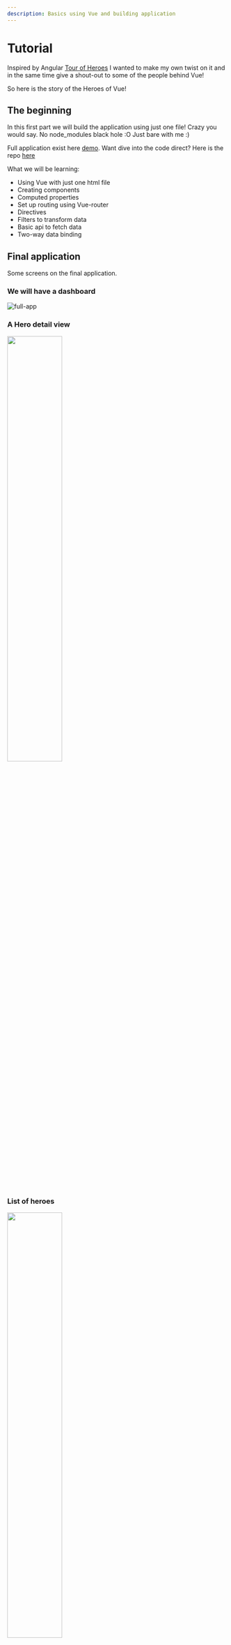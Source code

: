 ```yaml
---
description: Basics using Vue and building application
---
```


# Tutorial

Inspired by Angular [Tour of Heroes](https://angular.io/tutorial#tutorial-tour-of-heroes) I wanted to make my own twist on it and in the same time give a shout-out to some of the people behind Vue!

So here is the story of the Heroes of Vue!

## The beginning

In this first part we will build the application using just one file!
Crazy you would say. No node_modules black hole :O Just bare with me :)

Full application exist here [demo](https://heroes-of-vue.netlify.com/tutorial-parts/full-app.html).
Want dive into the code direct? Here is the repo [here](https://github.com/lindgr3n/heroes-of-vue)

What we will be learning:

* Using Vue with just one html file
* Creating components
* Computed properties
* Set up routing using Vue-router
* Directives
* Filters to transform data
* Basic api to fetch data
* Two-way data binding

## Final application

Some screens on the final application.

### We will have a dashboard

![full-app](./full-app.png)

### A Hero detail view

<img src="./hero-view.png" width="50%" height="auto">

### List of heroes

<img src="./heroes-list.png" width="50%" height="auto">

## Chapter one - Setup

Lets start with creating a single html file. Then we go `npm install` you say?
Nope, no need! As I said lets just use one html file for the full application :)

Lets create our start file.

```bash
mkdir heroes-of-vue
touch heroes-of-vue/index.html
```

Next we create a standard html template and we include Vue using a CDN link.
Starter file is based on [getting started](https://vuejs.org/v2/guide/#Getting-Started)

The Vue guide is excellent to explain how things work.
Open your file in the browser. You should see "Hello heroes".

First part in [part1](https://heroes-of-vue.netlify.com/tutorial-parts/part1.html)

## Chapter two - components

When talking about frontend today you will have a hard time not read about components. Components is the frontends lego bricks to build applications.
So how do we create a component in Vue?

### Creating our First component

Take a quick look at [Component basics](https://vuejs.org/v2/guide/components.html) to get a basic understanding about it.
Then get back and follow along!

Lets make a hero editor component to display information about our heroes!

```js
const HeroDetail = Vue.component('vue-hero-detail', {
        data() {
          return {
            hero: {
                id: 1,
                name: 'Evan You'
            }
          }
        },
        template: `
                  <div>
                    <h2>{{hero.name}} Details</h2>
                    <div><span>id: </span>{{hero.id}}</div>
                  </div>`
      });
```

Here we register our component using `Vue.component` with the tag name `vue-hero-detail` so we later can use it in our application.

Important to remember that global registration of components need to be done before the Vue instance is made.

### Data

[`Data`](https://vuejs.org/v2/guide/instance.html#Data-and-Methods) is where we declare properties used in the component. This properties become reactive. So if a properties changes it will trigger a re-render.

### Template

[template](https://vuejs.org/v2/guide/syntax.html) is where we declare how the component should look.

Look at [part2](https://heroes-of-vue.netlify.com/tutorial-parts/part2.html) to see it in action.

### Filters to transform data

Would it not look better to show the hero name in uppercase? Could just do `hero.name.toUpperCase()` in the template or in the data object. But then we get some special logic and no possibility to reuse the logic. Also what if we don't want our name to be upperCase?

Instead we can take use of Vues [Filter system](https://vuejs.org/v2/guide/filters.html).

Here we can define a filter on our component.

```js
filters: {
    uppercase: function(value) {
        return value.toUpperCase()
    }
},
```

Then we can update our template to use

```html
<h2>{{hero.name | uppercase}} Details</h2>
```

Look at [part3](https://heroes-of-vue.netlify.com/tutorial-parts/part3.html) to see it in action.

Here we could chain if we like multiple filter together

```js
message | filterA | filterB
```

We also have the ability to register a global filter so we don't need to set it up on the component.

```js
Vue.filter('uppercase', function (value) {
  if (!value) return ''
  return value.toUpperCase()
})
```

## Chapter three - Bindings

Just showing the data is a good start. But to show some data we also need a way to add and edit the data.
First thing that comes in mind is to place a input box and add a event listener on change and save the value for each value entered. This would work just fine. But Vue have a ace up its sleeve. [Two-way data binding!](https://vuejs.org/v2/guide/forms.html)

### Two-way data binding

What is two-way data binding? It's a way to "connect" a value with e.g a input form. Here we make use of Vues v-model.

Lets add a input and hook on v-model

```html
<input v-model="hero.name" placeholder="name"/>
```

Now when we type in our textbox the `hero.name` will automatically update thanks to the v-model!

To know the "magic" behind `v-model` we can do the following

```html
<input
  v-bind:value="hero.name"
  v-on:input="hero.name = $event.target.value"
>
```

This is the same thing as v-model does in the background. So just for exercise lets add a second input without v-model

```html
<input v-model="hero.name" placeholder="name"/>
<input v-bind:value="hero.name" v-on:input="hero.name = $event.target.value" placeholder="name"/>
```

Now you can type in either of the input boxes and the name will update on all tree places! Amazing!

See it in action in [part4](https://heroes-of-vue.netlify.com/tutorial-parts/part4.html)

## Chapter four - Vue magic

One thing that "scares" people that start checking out Vue is the strange element attributes that starts with `v-`. Did you notice it in our hero component? This is nothing to be afraid of and i will try and explain the :fire:power:fire: behind it!

### Vue directives

The thing you seen `v-` is called [directives](https://vuejs.org/v2/guide/syntax.html#Directives). And they have special meaning in Vue. If you are coming from Angular you know it as `ng-`.

Take a quick look at the Vue [directives documentation](https://vuejs.org/v2/guide/syntax.html#Directives) and get back here. Ill wait :)

So lets take it from the beginning. If we go back to the `Two-way data binding` we used something called `v-model` to bind our value to be reactive. In the extra exercise we used `v-bind` to reactively update the html value.

We will get into this more so don't worry if it feels "strange". Personally this was a bit strange for me at first. Now that i have used it for a while it feels "natural".

### Community of Heroes

Vue have the super hero Evan but Vue exist of a community of heroes! So lets add more heroes in [part5](https://heroes-of-vue.netlify.com/tutorial-parts/part5.html)!

First we add a list of heroes that we got from the [Vue team](https://vuejs.org/v2/guide/team.html).

```js
let heroes = [
    { id: 11, name: 'Evan You' },
    { id: 12, name: 'Kazupon' },
    { id: 13, name: 'Guillaume Chau' },
    { id: 14, name: 'Sodatea' },
    { id: 15, name: 'Damian Dulisz' },
    { id: 16, name: 'Katashin' },
    { id: 17, name: 'Eduardo' },
    { id: 18, name: 'Sarah Drasner' },
    { id: 19, name: 'Jinjiang' },
    { id: 20, name: 'Rahul Kadyan' },
    { id: 21, name: 'Pine Wu' },
    { id: 22, name: 'Darek G Wędrychowski' },
    { id: 23, name: 'Michał Sajnóg' },
    { id: 24, name: 'Chris Fritz' },
    { id: 25, name: 'Phan An' },
    { id: 26, name: 'ULIVZ' },
    { id: 27, name: 'Linusborg' },
    { id: 28, name: 'GU Yiling' },
    { id: 29, name: 'Edd Yerburgh' },
    { id: 30, name: 'Pine' }
]
```

Then we can create a new component to show our great heroes!

Lets crate a new component like before named `vue-heroes` that will use our list of heroes.

```js
const Heroes = Vue.component('vue-heroes', {
    data: function () {
        return {
            heroes: heroes
        }
    },

    template: `
            <div>
                <h2>My Heroes</h2>
                <ul class="heroes">
                <div v-for="(hero, index) in heroes" :key="index" >
                    <li>
                        <span class="badge">{{hero.id}}</span> {{hero.name}}
                    </li>
                </div>
                </ul>
            </div>`
});
```

> Hold your horses! Now i see that strange `v-` thing again on my element! `v-for`, `v-model` and `v-bind` What is it? Also i found a typo in `:key="index"`. There should not be a `:` there!

Don't worry all is good. Thats how it looks! As pointed out in [TODO:directives](#directives) this is a main point in Vue language.

#### v-for

[v-for](https://vuejs.org/v2/guide/list.html#Mapping-an-Array-to-Elements-with-v-for) is used for looping over elements.

In our heroes component we use it as following:

```html
<div v-for="(hero, index) in heroes" :key="index" >
    <li>
        <span class="badge">{{hero.id}}</span> {{hero.name}}
    </li>
</div>
```

Here we use our array of `heroes` and for each hero we will crate a div with the content. Because our array exist of objects we can access its properties on the defined variable `hero`.

Are you coming from react-land you would do something like this

```js
return (<ul>{
heroes.map((hero, index) =>
    <div key={index}>
        <li>
            <span class="badge">{hero.id}</span> {hero.name}
        </li>
    </div>)
}</ul>)
```

#### v-model

[v-model](https://vuejs.org/v2/guide/components.html#Using-v-model-on-Components) we have already covered in [TODO:Two-way-databinding](#two-way-databinding)

#### v-bind

[v-bind](https://vuejs.org/v2/guide/syntax.html#Arguments) is a way to reactively update the html attribute when the value change.

In our heroes component you notice it in `:key="index"` here we set the key attribute according to the index value. Would we remove the binding we would render `key="index"`instead of `key="0"`

Here you also have the "typo" ;) It's called a shorthand. Will get into that in the next chapter.

## Chapter five - Less is more

Typing all this `v-bind`, `v-on` can be tiring. So shorthands to the rescue!

### Shorthands

[shorthand](https://vuejs.org/v2/guide/syntax.html#Shorthands) to save some typing :)

`v-bind:key` is the same as `:key` as explained above. We also have `v-on:click` that works the same as `@click`!

From the Vue documentation

```html
<!-- full syntax -->
<a v-bind:href="url"> ... </a>

<!-- shorthand -->
<a :href="url"> ... </a>

<!-- shorthand with dynamic argument (2.6.0+) -->
<a :[key]="url"> ... </a>
v-on Shorthand
```

```html
<!-- full syntax -->
<a v-on:click="doSomething"> ... </a>

<!-- shorthand -->
<a @click="doSomething"> ... </a>

<!-- shorthand with dynamic argument (2.6.0+) -->
<a @[event]="doSomething"> ... </a>
```

### Modifiers

Another great thing that we can use is something called [modifiers](https://vuejs.org/v2/guide/events.html#Event-Modifiers)

Recognize this? (From the react [docs](https://reactjs.org/docs/handling-events.html))

```js
function ActionLink() {
  function handleClick(e) {
    e.preventDefault();
    console.log('The link was clicked.');
  }

  return (
    <a href="#" onClick={handleClick}>
      Click me
    </a>
  );
}
```

Would we do the same in Vue it would look like this

```js
Vue.createComponent('action-link', {
    template: `
        <a href="#" @click.prevent="handleClick">
            Click me
        </a>
    `,
    methods: {
        handleClick(event) {
            console.log('The link was clicked.');
        },
    },
})
```

Notice we don't need to handle the `event.preventDefault()` inside our method when we use our `.prevent` modifier :+1:

Checkout the [modifiers](https://vuejs.org/v2/guide/events.html#Event-Modifiers) documentation about more modifiers for both events and key modifiers.

## Chapter six - Let the fun begin

Now that we have the ability to edit our hero and show some more heroes. Lets make some styling to it. Before we start to interact with the application.

### Set up basic style

We will use the `<style>` tag in our html header to append styling to our application. See the result in [part5](https://heroes-of-vue.netlify.com/tutorial-parts/part5.html)

Here i will borrow the same style as used in Angular's "Tour of heroes". Think they did a good job!

In the next version where we will be using `Vue-cli` we will introduce [TailwindCSS](https://tailwindcss.com/) a css framework or rather a css utility library to make more of our own style.

### Selection of our heroes

How fun is it to have a list but we cant do anything with it? Lets add the ability to select our heroes in [part6](https://heroes-of-vue.netlify.com/tutorial-parts/part6.html)!

Lets start by adding a click listener on our list using `@click` (Remember from earlier thats the same as `v-on:click`). To know where we are clicking we get use of the style we added in last part.

So here we use a new value `selectedHero` that we set using our method `onSelect` that will add/remove our selected class.

```html
<ul class="heroes">
    <div v-for="(hero, index) in heroes" :key="index" >
        <li @click="onSelect(hero)" :class="{selected: hero.id === selectedHero.id}" >
            <span class="badge">{{hero.id}}</span> {{hero.name}}
        </li>
    </div>
</ul>
```

So what can we do now? Lets update our detail view with the selected component!

### Show hero details

Currently we have a hard coded hero in our details component. To make it dynamic we need to use something called [props](https://vuejs.org/v2/guide/components-props.html). Take a quick look in the documentation!

In short its how we can pass in our selected hero into our detail component to use.

```js
 props: {
    hero: {
        type: Object,
        default: () => { }
    }
},
data() {
    return {

    }
},
```

Doing this you will notice that our uppercase filter will get broken because value will be undefined.  So we can fix this with a minor check.

```js
uppercase: function (value) {
    if (!value) return '';
    return value.toUpperCase()
}
```

So to make use of the selected component we move our detail component inside our heroes component.

```html
<vue-hero-detail :hero="selectedHero"></vue-hero-detail>
<h2>My Heroes</h2>
```

You will also notice when we select a hero and edit its name we get updates in our list!

### Chapter seven - Vue plugins

Angular talks about something called services. In Vue a good way to do something similar would be to use a [Vue plugin](https://vuejs.org/v2/guide/plugins.html).

So lets build something like that in [part7](https://heroes-of-vue.netlify.com/tutorial-parts/part7.html)!

### Message service

The Angular tutorial adds something called message service used to log what is happening in the application. To make something similar in Vue we can make use of the Vue prototype. And include it in our Vue plugin that contains our api requests also :).

Our message service is just list of messages and two methods to add and clear our messages.

```js
const messageService = new Vue({
    data: function () {
        return {
            messages: [],
        }
    },
    methods: {
        add: function (message) {
            this.messages.push(message)
        },
        clear: function () {
            this.messages = [];
        }
    },
})
```

Here we make a new instance of Vue to make use of Vues reactiveness. So when we call our methods our messages will trigger a re-render.

### Vue plugin

To start creating our plugin we start by crating a empty object. The main thing our plugin needs is a install method. So we can install it using `Vue.use`

```js
const HeroesApi = {};
HeroesApi.install = function (Vue, options) {
  console.log('Plugin installed!)
}

Vue.use(HeroesApi)
```

This is our basic plugin. Running this will print 'Plugin installed!' in the console. In [part8](https://heroes-of-vue.netlify.com/tutorial-parts/part8.html) we will add our api and include our messageService.

## Chapter eight - API

Currently we have a global list of heroes. This works but what if we want to get a updated list? Best way would be to have some kind of api to get our heroes at startup.

### Heroes Api

Our api will consist of five different methods. This methods we store in a parameter `api`. By adding this in our plugin we can expose it by adding it to the prototype chain. That is `Vue.prototype.$heroesApi = api;`

```js
HeroesApi.install = function (Vue, options) {
  const api = {
    getHeroes() {
        return heroes;
    },
    getHero(id) {
        return heroes.find(hero => hero.id == id) || {}
    },
    addHero(name) {
        const maxId = heroes.reduce((max, hero) => max > hero.id ? max : hero.id, -1)
        const heroToAdd = hero({ id: maxId + 1, name });
        heroes.push(heroToAdd)
    },
    deleteHero(hero) {
        heroes = heroes.filter(existingHero => existingHero.id != hero.id)
    },
    search(pattern) {
        return heroes.filter(existingHero => existingHero.name.includes(pattern))
    }
  }
  Vue.prototype.$heroesApi = api;
}
```

Now we can test it by running `Vue.prototype.$heroesApi.getHeroes()` and we can see that it returns our heroes list. In [part9](https://heroes-of-vue.netlify.com/tutorial-parts/part9.html) we will include our message service!

### Message service plugin

Now our plugin is almost ready. Last piece is to include the message service. Remember what we did earlier? Now we can include that instance in our plugin and make use of our methods. So our final plugin will look like

```js
HeroesApi.install = function (Vue, options) {
  const messageService = new Vue({
      data: function () {
          return {
              messages: [],
          }
      },
      methods: {
          add: function (message) {
              this.messages.push(message)
          },
          clear: function () {
              this.messages = [];
          }
      },
  })

  Vue.prototype.$messageService = messageService;


  const api = {
      getHeroes() {
          Vue.prototype.$messageService.add('Fetched heroes')
          return heroes;
      },
      getHero(id) {
          Vue.prototype.$messageService.add('Fetched hero with id: ' + id)
          return heroes.find(hero => hero.id == id) || {}
      },
      addHero(name) {
          const maxId = heroes.reduce((max, hero) => max > hero.id ? max : hero.id, -1)
          const heroToAdd = hero({ id: maxId + 1, name });
          Vue.prototype.$messageService.add('Added hero: ' + heroToAdd)
          heroes.push(heroToAdd)
      },
      deleteHero(hero) {
          Vue.prototype.$messageService.add('Deleted hero with id: ' + hero.id)
          heroes = heroes.filter(existingHero => existingHero.id != hero.id)
      },
      search(pattern) {
          Vue.prototype.$messageService.add('Searching heros with: ' + pattern)
          return heroes.filter(existingHero => existingHero.name.includes(pattern))
      }
  }
  Vue.prototype.$heroesApi = api;
}
```

If you notice from the full-app we did not use a plugin! Adding a plugin here was just to show how one could do it :)

## Chapter nine - Binding it all together

Now the plugin we did would not work outside this page because it uses the global heroes list. What if we refactored and included the heroes in our plugin? Then if we wanted we could use this plugin in any Vue application.

### Refactor the heroes list

Take a moment and see if you can manage to do it. Ill just go and get some :coffee: in the meantime :)

Done? Great! If you just continued reading and just wanted the answer, this is how i did it in [part10](https://heroes-of-vue.netlify.com/tutorial-parts/part10.html)

Fist just move the heroes list and hero object inside our plugin.

```js
HeroesApi.install = function (Vue, options) {
  const hero = function ({ id, name }) {
      return {
          id,
          name
      }
  };

  // From https://vuejs.org/v2/guide/team.html
  let heroes = [
      { id: 11, name: 'Evan You' },
      { id: 12, name: 'Kazupon' },
      { id: 13, name: 'Guillaume Chau' },
      { id: 14, name: 'Sodatea' },
      { id: 15, name: 'Damian Dulisz' },
      { id: 16, name: 'Katashin' },
      { id: 17, name: 'Eduardo' },
      { id: 18, name: 'Sarah Drasner' },
      { id: 19, name: 'Jinjiang' },
      { id: 20, name: 'Rahul Kadyan' },
      { id: 21, name: 'Pine Wu' },
      { id: 22, name: 'Darek G Wędrychowski' },
      { id: 23, name: 'Michał Sajnóg' },
      { id: 24, name: 'Chris Fritz' },
      { id: 25, name: 'Phan An' },
      { id: 26, name: 'ULIVZ' },
      { id: 27, name: 'Linusborg' },
      { id: 28, name: 'GU Yiling' },
      { id: 29, name: 'Edd Yerburgh' },
      { id: 30, name: 'Pine' }
  ].map(hero);
// ...
}
```

If you run the application now it will totally break! :fire: That is because our components no longer have access to the heroes variable. :(

To fix this we can use the power of our plugin :)

Remember the name in our plugin for exposing our api? `Vue.prototype.$heroesApi = api;`

### Refactor heroes component

So the thing we can do is to refactor our `<vue-heroes>` component to use our api instead of using the global variable.

```js
data: function () {
    return {
        heroes: [],
        selectedHero: {}
    }
},
mounted: function () {
    this.heroes = this.$heroesApi.getHeroes()
},
```

Now when you reload the application it should work as before! Also we now have a working message service! in [part11](https://heroes-of-vue.netlify.com/tutorial-parts/part11.html) we will create a new component so you can see it in action.

## Chapter ten - Messages

Now with our plugin and message service api we need a way to display its data.

### Message service component

Give it a shot and try and implement your own `vue-message-service` component and include it in our app template.

You will need to:

* Get the list from our plugin
* Loop over the messages and show the content.
* (bonus) add a button to clear the messages

Brb getting some more :coffee:!

So did you manage? :)

Here is how i did my implementation

```js
Vue.component('vue-message-service', {
    computed: {
        messageService() {
            return this.$messageService
        }
    },
    template: `
            <div v-if="messageService.messages.length">
                <h2>Messages</h2>
                <button class="clear" @click="messageService.clear()">clear</button>
                <div v-for='message in messageService.messages'> {{message}} </div>
            </div>`
})
```

Currently you will only see one message because we are only trigging the fetch inside our `vue-heroes`component. If you would like to try you can open the developer tools in the browser and type `Vue.prototype.$heroesApi.getHeroes()` in the console.

Notice the `vue-message-service` component should update its list.

## Chapter eleven - Time to move

Currently we have everything rendering in our app template. But what if we added a dashboard? We would start to get a lot of information in the same place.

We would like the dashboard and list of heroes be rendered by themself and the when clicking a hero its detail view will open. Here we can use [vue-router](https://router.vuejs.org/) Lets set up our routes in [part12](https://heroes-of-vue.netlify.com/tutorial-parts/part12.html)

### Routing

First we need to include vue router in the `head`.

```html
<script src="https://unpkg.com/vue-router/dist/vue-router.js"></script>
```

Lets start by creating our routes

```js
const routes = [
  { path: '/dashboard', component: Dashboard },
  { path: '/heroes', component: Heroes },
  { path: '/hero/:id', component: HeroDetail }
]
```

Here we define that calling `http://locahost/dashboard` will render Dashboard component. `/heroes` our Heroes component.

Next we create our router

```js
const router = new VueRouter({
    routes // short for `routes: routes`
})
```

Last we inject our router to the Vue instance.

```js
var app = new Vue({
    router,
    el: '#app',
    data: {
        hello: 'Hello heroes!'
    }
});
```

### Dashboard component

Last thing we need to create is the Dashboard component where we show the top 5 heroes.

```js
const Dashboard = Vue.component('vue-dashboard', {
    data() {
        return {
            heroes: []
        }
    },
    mounted: function () {
        this.heroes = api.getHeroes().slice(0, 5)

    },
    template: `
            <div style="display: flex; flex-direction: column;" >
                <h3>Top Heroes</h3>
                <div class="grid grid-pad">
                <div v-for="(hero, index) in heroes" class="col-1-4" :key="index" >
                    <div class="module hero">
                    <h4>{{hero.name}}</h4>
                    </div>
                </div>
                </div>
            </div>`
});
```

To show it we add it to our main template.

```html
<div id="app" class="p-8">
      <h1 class="text-blue-500 text-3xl">{{ hello }}</h1>
      <vue-dashboard></vue-dashboard>
      <vue-message-service></vue-message-service>
      <vue-heroes></vue-heroes>
  </div>
```

Well that did not look pretty. Let add some style for it.

Now we have a router but it don't really do anything yet. This we will fix in [part13](https://heroes-of-vue.netlify.com/tutorial-parts/part13.html)

## Chapter twelve - Change our view

To make use of the power vue-router gives we need to use a element called `<router-view>` This will render the component our routes point at. So calling `http://localhost:3000/dashboard` will make the `<router-view>` render our `Dashboard` component.

### Router-view

So lets update our app template by including our `<router-view>` And also add links to be able to switch between the dashboard and our heroes list.

```html
<div id="app" class="p-8">
    <h1>{{title}}</h1>
    <nav>
        <router-link to="/dashboard">Dashboard</router-link>
        <router-link to="/heroes">Heroes</router-link>
    </nav>
    <router-view></router-view>
    <vue-message-service></vue-message-service>
</div>
```

Running the application now we can move between our two components :)
To make it look a bit better we add some more style for our links.

Getting close to the final-app!

Things we are missing is:

* Adding more heroes
* Searching heroes

Lets get going on that in [part14](https://heroes-of-vue.netlify.com/tutorial-parts/part14.html)

## Chapter thirteen - Increase the community

So now we can display and edit heroes. Lets add the ability to add more heroes!

### Creating heroes

Lets add a input above our heros list to add more heroes.

```html
<div>
    <label>Hero name:
        <input v-model="heroToAdd" />
    </label>
    <!-- (click) passes input value to add() and then clears the input -->
    <button @click="addHero(heroToAdd)">
        add
    </button>
</div>
```

To make this work we make use of a v-model on our input to store the hero name. Then we add a method `addHero` that will add the new hero to our list.

Lets add one more thing while we are on our heroes list. Removing heroes from the list.

### Removing heroes

Could happen that we make a type when we add a hero so we should be able to remove items from the list we add a button on our list items.

```html
<button class="delete" title="delete hero" @click.prevent="deleteHero(hero)">x</button>
```

and we need to add the method `deleteHero` that will call our api to remove the selected hero.

Starting to look good! In [part15](https://heroes-of-vue.netlify.com/tutorial-parts/part15.html) we will add the ability to search for heroes.

## Chapter fourteen - Finding the one

Lets add the ability to search for specific heroes.

### Hero search

First thing to do is to update our api to handle search.

```js
search(pattern) {
    Vue.prototype.$messageService.add('Searching heros with: ' + pattern)
    return heroes.filter(existingHero => existingHero.name.includes(pattern))
}
```

This is a very basic search functionality but it works :)

Next we create a search component. Start with the base.

```js
Vue.component('vue-hero-search', {
    data() {
        return {
            search: '',
            heroes: []
        }
    },
    methods: {},
    template: ``
})
```

Next our template

```html
<div id="search-component">
    <h4>Hero Search</h4>

    <input id="search-box" v-model="search" @input="fetchHeros" />

    <ul class="search-result">
        <li v-for="hero in heroes" :key="hero.id" >
            <router-link :to="'/hero/'+hero.id">
            {{hero.name}}
            </router-link>
        </li>
    </ul>
</div>
```

And last we add the search method

```js
fetchHeros() {
    if (!this.search) {
        this.heroes = [];
    } else {
        this.heroes = this.$heroesApi.search(this.search)
    }
}
```

Then we can add our search component in our dashboard.

```html
<div style="display: flex; flex-direction: column;" >
    <h3>Top Heroes</h3>
    <div class="grid grid-pad">
        <div v-for="(hero, index) in heroes" class="col-1-4" :key="index" >
            <div class="module hero">
              <h4>{{hero.name}}</h4>
            </div>
        </div>
    </div>
    <vue-hero-search></vue-hero-search>
</div>
```

Try typing into the search box, It will automatically update the list of matching heroes!

Remember we create a `vue-hero-detail` component in the beginning? Currently we have setup up a route to it when calling `/hero/:id`. The `:id` here is the id of the hero. So calling `http://localhost:3000/hero/11` would return `Evan You`.

But that wont work yet... That is something we will fix in [part16](https://heroes-of-vue.netlify.com/tutorial-parts/part16.html) of the tutorial!

## Chapter sixteen - A way back

Currently we don't have any way to link between routes. Here we can make use of Vue routers `<router-link>` component to move between routes.

### Route links component

The important part of `router-link` is the `to` attribute. It says what route we want to go to when clicking the link.

```html
<nav>
    <router-link to="/dashboard">Dashboard</router-link>
    <router-link to="/heroes">Heroes</router-link>
</nav>
```

So where would it be nice to have a router-link?

* When selecting a hero in heroes list
* Dashboard heroes
* Search results

So lets fix that!

Starting with our `<vue-heroes-search>`

```html
<router-link v-for="(hero, index) in heroes" :key="index" :to="'/hero/'+hero.id" >
    <li @click="onSelect(hero)" :class="{selected: hero.id === selectedHero.id}" >
        <span class="badge">{{hero.id}}</span> {{hero.name}}
        <button class="delete" title="delete hero" @click.prevent="deleteHero(hero)">x</button>
    </li>
</router-link>
```

Lets try if it works!

```bash
[Vue warn]: Error in render: "TypeError: Cannot read property 'name' of undefined"
found in

---> <VueHeroDetail>
```

Ops, what happened there? Did we enter something wrong? Lets check the component it references to in the error message. Our `HeroDetail` and how we use the prop name.

> How do we send a prop when using a router-link?

Here we can see that we are sending in our hero as prop. Now you wonder, how do we send a prop when using a router-link? Good question!

Here we have two ways to manage to get the hero when mounting our `vue-hero-detail`.

### Using route params

We could get the params from the url when our component mount. But then we need to move or hero prop to our data. Or we could make a local variable that gets its value from prop or from mounter.

```js
data() {
  return {
    hero: {}
  }
},
mounted: function () {
  this.hero = api.getHero(this.$route.params.id)
},
```

That works! But now we have made our detail component stuck to be needed to get its hero id from route params! Best would be if we could still pass the hero id in as prop to make it more self contained. Lets see how we could do that in [part17](https://heroes-of-vue.netlify.com/tutorial-parts/part17.html)

### Using route props

The approach we can take is the one described in [Passing Props to Route Components](https://router.vuejs.org/guide/essentials/passing-props.html#passing-props-to-route-components)

To make this work we refactor our props to take a id.

```js
props: {
    id: {
        type: String,
        default: ''
    }
}
```

Then we can update our mount to use the passed id instead.

```js
mounted: function () {
    this.hero = this.$heroesApi.getHero(this.id)
}
```

Now refresh and it should still work! And now we have the ability to reuse the component as ordinary component `<vue-hero-detail id="11" ></vue-hero-detail>`

Now we can fix the last two components `<vue-dashboard>` and `<vue-hero-search>`.

```html
<router-link v-for="(hero, index) in heroes" class="col-1-4" :key="index" :to="'hero/'+hero.id" >
    <div class="module hero">
    <h4>{{hero.name}}</h4>
    </div>
</router-link>
```

```html
<router-link :to="'/hero/'+hero.id">
    {{hero.name}}
</router-link>
```

Now try and update a heroes name and you will see it updates in the dashboard, heroes list, search list and detail header!

## Chapter seventeen - The end

Lets check our goals we set at the beginning. Have we manage to cover all the pieces?

* [x] Using Vue using just one html file
* [x] Creating components
* [x] Computed properties
* [x] Set up routing using Vue-router
* [x] Directives
* [x] Filters to transform data
* [x] Basic api to fetch data
* [x] Two-way data binding

I hope you feel like you have learned something and also that you can check all the boxes :)

Thats all for now. In the next tutorial we are going to rebuild this application using `vue-cli`! Where we will focus more on component separation and testing!

I hope to see you there! until next time. Happy coding! "Build small, build a lot!"
